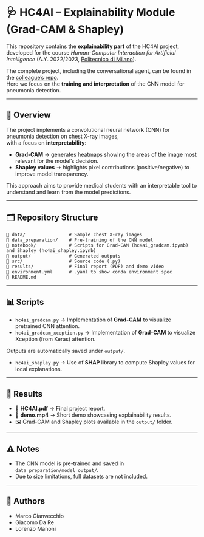 # 🩺 HC4AI – Explainability Module (Grad-CAM & Shapley)

This repository contains the **explainability part** of the HC4AI project,  
developed for the course *Human-Computer Interaction for Artificial Intelligence* (A.Y. 2022/2023, [Politecnico di Milano](https://www.polimi.it/)).

The complete project, including the conversational agent, can be found in the [colleague’s repo](https://github.com/rtjk/hci4ai-project).  
Here we focus on the **training and interpretation** of the CNN model for pneumonia detection.

---

## 📖 Overview

The project implements a convolutional neural network (CNN) for pneumonia detection on chest X-ray images,  
with a focus on **interpretability**:

- **Grad-CAM** → generates heatmaps showing the areas of the image most relevant for the model’s decision.  
- **Shapley values** → highlights pixel contributions (positive/negative) to improve model transparency.  

This approach aims to provide medical students with an interpretable tool to understand and learn from the model predictions.

---

## 🗂 Repository Structure

```
📁 data/                # Sample chest X-ray images
📁 data_preparation/    # Pre-training of the CNN model
📁 notebook/            # Scripts for Grad-CAM (hc4ai_gradcam.ipynb) and Shapley (hc4ai_shapley.ipynb)
📁 output/              # Generated outputs 
📁 src/                 # Source code (.py)
📁 results/             # Final report (PDF) and demo video
📄 environment.yml      # .yaml to show conda environment spec
📄 README.md
```

---

## 📊 Scripts

- `hc4ai_gradcam.py` → Implementation of **Grad-CAM** to visualize pretrained CNN attention. 
- `hc4ai_gradcam_xception.py` → Implementation of **Grad-CAM** to visualize Xception (from Keras) attention.  

Outputs are automatically saved under `output/`.

- `hc4ai_shapley.py` → Use of **SHAP** library to compute Shapley values for local explanations.  

---

## 📑 Results

- 📄 **HC4AI.pdf** → Final project report.  
- 🎥 **demo.mp4** → Short demo showcasing explainability results.  
- 🖼️ Grad-CAM and Shapley plots available in the `output/` folder.

---

## ⚠️ Notes
 
- The CNN model is pre-trained and saved in `data_preparation/model_output/`.  
- Due to size limitations, full datasets are not included.  

---

## 👥 Authors

- Marco Gianvecchio  
- Giacomo Da Re  
- Lorenzo Manoni
